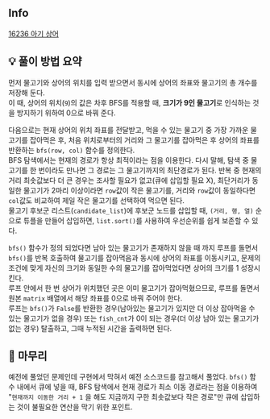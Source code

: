 ## Info
[16236 아기 상어](https://www.acmicpc.net/problem/16236)

## 💡 풀이 방법 요약
먼저 물고기와 상어의 위치를 입력 받으면서 동시에 상어의 좌표와 물고기의 총 개수를 저장해 둔다.  
이 때, 상어의 위치(`9`)의 값은 차후 BFS를 적용할 때, **크기가 9인 물고기**로 인식하는 것을 방지하기 위하여 0으로 바꿔 준다.  
  
다음으로는 현재 상어의 위치 좌표를 전달받고, 먹을 수 있는 물고기 중 가장 가까운 물고기를 잡아먹은 후, 처음 위치로부터의 거리와 그 물고기를 잡아먹은 후 상어의 좌표를 반환하는 `bfs(row, col)` 함수를 정의한다.  
BFS 탐색에서는 현재의 경로가 항상 최적이라는 점을 이용한다. 다시 말해, 탐색 중 물고기를 한 번이라도 만나면 그 경로는 그 물고기까지의 최단경로가 된다. 반복 중 현재의 거리 최솟값보다 더 큰 경우는 조사할 필요가 없고(큐에 삽입할 필요 X), 최단거리가 동일한 물고기가 2마리 이상이라면 `row`값이 작은 물고기를, 거리와 `row`값이 동일하다면 `col`값도 비교하여 제일 작은 물고기를 선택하여 먹으면 된다.  
물고기 후보군 리스트(`candidate_list`)에 후보군 노드를 삽입할 때, `(거리, 행, 열)` 순으로 튜플을 만들어 삽입하면, `list.sort()`를 사용하여 우선순위를 쉽게 보존할 수 있다.  
  
`bfs()` 함수가 정의 되었다면 남아 있는 물고기가 존재하지 않을 때 까지 루프를 돌면서 `bfs()`를 반복 호출하여 물고기를 잡아먹음과 동시에 상어의 좌표를 이동시키고, 문제의 조건에 맞게 자신의 크기와 동일한 수의 물고기를 잡아먹었다면 상어의 크기를 1 성장시킨다.  
루프 안에서 한 번 상어가 위치했던 곳은 이미 물고기가 잡아먹혔으므로, 루프를 돌면서 원본 `matrix` 배열에서 해당 좌표를 0으로 바꿔 주어야 한다.  
루프는 `bfs()`가 `False`를 반환한 경우(남아있는 물고기가 있지만 더 이상 잡아먹을 수 있는 물고기가 없을 경우) 또는 `fish_cnt`가 0이 되는 경우(더 이상 남아 있는 물고기가 없는 경우) 탈출하고, 그때 누적된 시간을 출력하면 된다.

## 🙂 마무리
예전에 풀었던 문제인데 구현에서 막혀서 예전 소스코드를 참고해서 풀었다. `bfs()` 함수 내에서 큐에 넣을 때, BFS 탐색에서 현재 경로가 최소 이동 경로라는 점을 이용하여 "`현재까지 이동한 거리 + 1` 을 해도 지금까지 구한 최솟값보다 작은 경로"만 큐에 삽입하는 것이 불필요한 연산을 막기 위한 포인트.
